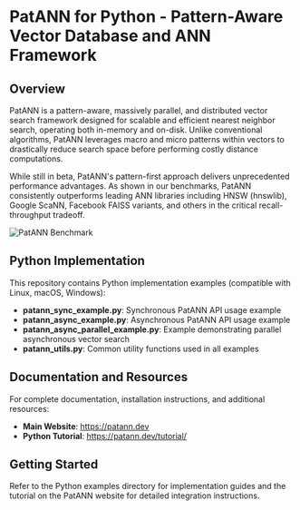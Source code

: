 # PatANN for Python - Pattern-Aware Vector Database and ANN Framework

## Overview
PatANN is a pattern-aware, massively parallel, and distributed vector search framework designed for scalable and efficient nearest neighbor search, operating both in-memory and on-disk. Unlike conventional algorithms, PatANN leverages macro and micro patterns within vectors to drastically reduce search space before performing costly distance computations.

While still in beta, PatANN's pattern-first approach delivers unprecedented performance advantages. As shown in our benchmarks, PatANN consistently outperforms leading ANN libraries including HNSW (hnswlib), Google ScaNN, Facebook FAISS variants, and others in the critical recall-throughput tradeoff.

![PatANN Benchmark](https://patann.dev/plots_light/sift-128-euclidean.png)

## Python Implementation

This repository contains Python implementation examples (compatible with Linux, macOS, Windows):

- **patann_sync_example.py**: Synchronous PatANN API usage example
- **patann_async_example.py**: Asynchronous PatANN API usage example
- **patann_async_parallel_example.py**: Example demonstrating parallel asynchronous vector search
- **patann_utils.py**: Common utility functions used in all examples

## Documentation and Resources

For complete documentation, installation instructions, and additional resources:

- **Main Website**: https://patann.dev
- **Python Tutorial**: https://patann.dev/tutorial/

## Getting Started

Refer to the Python examples directory for implementation guides and the tutorial on the PatANN website for detailed integration instructions.
